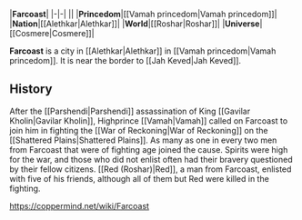|**Farcoast**|
|-|-|
||
|**Princedom**|[[Vamah princedom\|Vamah princedom]]|
|**Nation**|[[Alethkar\|Alethkar]]|
|**World**|[[Roshar\|Roshar]]|
|**Universe**|[[Cosmere\|Cosmere]]|

**Farcoast** is a city in [[Alethkar\|Alethkar]] in [[Vamah princedom\|Vamah princedom]]. It is near the border to [[Jah Keved\|Jah Keved]].

## History
After the [[Parshendi\|Parshendi]] assassination of King [[Gavilar Kholin\|Gavilar Kholin]], Highprince [[Vamah\|Vamah]] called on Farcoast to join him in fighting the [[War of Reckoning\|War of Reckoning]] on the [[Shattered Plains\|Shattered Plains]]. As many as one in every two men from Farcoast that were of fighting age joined the cause. Spirits were high for the war, and those who did not enlist often had their bravery questioned by their fellow citizens. [[Red (Roshar)\|Red]], a man from Farcoast, enlisted with five of his friends, although all of them but Red were killed in the fighting.



https://coppermind.net/wiki/Farcoast